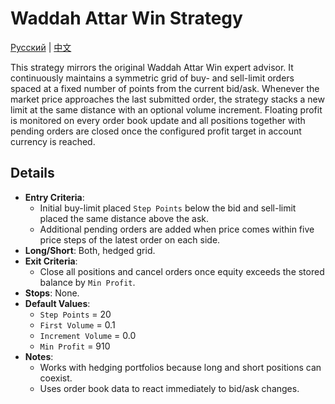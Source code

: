 # Waddah Attar Win Strategy
[Русский](README_ru.md) | [中文](README_cn.md)

This strategy mirrors the original Waddah Attar Win expert advisor. It continuously maintains a symmetric grid of buy- and sell-limit orders spaced at a fixed number of points from the current bid/ask. Whenever the market price approaches the last submitted order, the strategy stacks a new limit at the same distance with an optional volume increment. Floating profit is monitored on every order book update and all positions together with pending orders are closed once the configured profit target in account currency is reached.

## Details

- **Entry Criteria**:
  - Initial buy-limit placed `Step Points` below the bid and sell-limit placed the same distance above the ask.
  - Additional pending orders are added when price comes within five price steps of the latest order on each side.
- **Long/Short**: Both, hedged grid.
- **Exit Criteria**:
  - Close all positions and cancel orders once equity exceeds the stored balance by `Min Profit`.
- **Stops**: None.
- **Default Values**:
  - `Step Points` = 20
  - `First Volume` = 0.1
  - `Increment Volume` = 0.0
  - `Min Profit` = 910
- **Notes**:
  - Works with hedging portfolios because long and short positions can coexist.
  - Uses order book data to react immediately to bid/ask changes.

